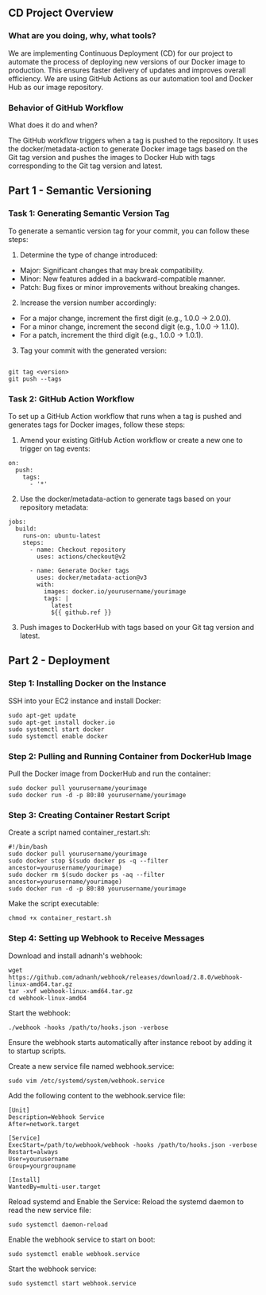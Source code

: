 ## CD Project Overview
### What are you doing, why, what tools?

We are implementing Continuous Deployment (CD) for our project to automate the process of deploying new versions of our Docker image to production. This ensures faster delivery of updates and improves overall efficiency. We are using GitHub Actions as our automation tool and Docker Hub as our image repository.

### Behavior of GitHub Workflow
What does it do and when?

The GitHub workflow triggers when a tag is pushed to the repository. It uses the docker/metadata-action to generate Docker image tags based on the Git tag version and pushes the images to Docker Hub with tags corresponding to the Git tag version and latest.

## Part 1 - Semantic Versioning
### Task 1: Generating Semantic Version Tag
To generate a semantic version tag for your commit, you can follow these steps:

1. Determine the type of change introduced:
* Major: Significant changes that may break compatibility.
* Minor: New features added in a backward-compatible manner.
* Patch: Bug fixes or minor improvements without breaking changes.

2. Increase the version number accordingly:
* For a major change, increment the first digit (e.g., 1.0.0 -> 2.0.0).
* For a minor change, increment the second digit (e.g., 1.0.0 -> 1.1.0).
* For a patch, increment the third digit (e.g., 1.0.0 -> 1.0.1).

3. Tag your commit with the generated version:

```

git tag <version>
git push --tags

```
### Task 2: GitHub Action Workflow
To set up a GitHub Action workflow that runs when a tag is pushed and generates tags for Docker images, follow these steps:

1. Amend your existing GitHub Action workflow or create a new one to trigger on tag events:

```
on:
  push:
    tags:
      - '*'
```

2. Use the docker/metadata-action to generate tags based on your repository metadata:

```
jobs:
  build:
    runs-on: ubuntu-latest
    steps:
      - name: Checkout repository
        uses: actions/checkout@v2

      - name: Generate Docker tags
        uses: docker/metadata-action@v3
        with:
          images: docker.io/yourusername/yourimage
          tags: |
            latest
            ${{ github.ref }}

```

3. Push images to DockerHub with tags based on your Git tag version and latest.

## Part 2 - Deployment

### Step 1: Installing Docker on the Instance

SSH into your EC2 instance and install Docker:

```
sudo apt-get update
sudo apt-get install docker.io
sudo systemctl start docker
sudo systemctl enable docker
```

### Step 2: Pulling and Running Container from DockerHub Image

Pull the Docker image from DockerHub and run the container:
```
sudo docker pull yourusername/yourimage
sudo docker run -d -p 80:80 yourusername/yourimage
```

### Step 3: Creating Container Restart Script

Create a script named container_restart.sh:
```
#!/bin/bash
sudo docker pull yourusername/yourimage
sudo docker stop $(sudo docker ps -q --filter ancestor=yourusername/yourimage)
sudo docker rm $(sudo docker ps -aq --filter ancestor=yourusername/yourimage)
sudo docker run -d -p 80:80 yourusername/yourimage
```
Make the script executable:
```
chmod +x container_restart.sh
```

### Step 4: Setting up Webhook to Receive Messages

Download and install adnanh's webhook:
```
wget https://github.com/adnanh/webhook/releases/download/2.8.0/webhook-linux-amd64.tar.gz
tar -xvf webhook-linux-amd64.tar.gz
cd webhook-linux-amd64
```

Start the webhook:
```
./webhook -hooks /path/to/hooks.json -verbose
```

Ensure the webhook starts automatically after instance reboot by adding it to startup scripts.

Create a new service file named webhook.service:
```
sudo vim /etc/systemd/system/webhook.service
```

Add the following content to the webhook.service file:
```
[Unit]
Description=Webhook Service
After=network.target

[Service]
ExecStart=/path/to/webhook/webhook -hooks /path/to/hooks.json -verbose
Restart=always
User=yourusername
Group=yourgroupname

[Install]
WantedBy=multi-user.target
```

Reload systemd and Enable the Service:
Reload the systemd daemon to read the new service file:
```
sudo systemctl daemon-reload
```

Enable the webhook service to start on boot:
```
sudo systemctl enable webhook.service
```

Start the webhook service:
```
sudo systemctl start webhook.service
```








